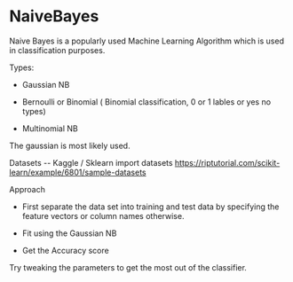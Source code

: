 # NaiveBayes

Naive Bayes is a popularly used Machine Learning Algorithm which is used in classification purposes.

Types:

* Gaussian NB

* Bernoulli or Binomial ( Binomial classification, 0 or 1 lables or yes no types)

* Multinomial NB


The gaussian is most likely used.

Datasets -- Kaggle / Sklearn import datasets
https://riptutorial.com/scikit-learn/example/6801/sample-datasets

Approach

* First separate the data set into training and test data by specifying the feature vectors or column names otherwise.

* Fit using the Gaussian NB

* Get the Accuracy score

Try tweaking the parameters to get the most out of the classifier.

